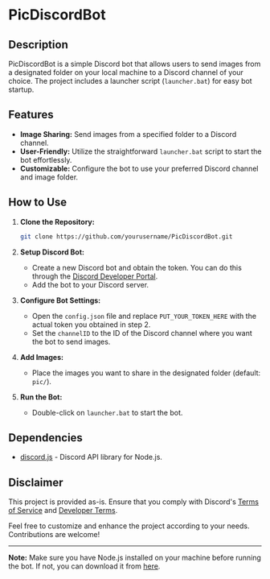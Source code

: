 # PicDiscordBot

## Description

PicDiscordBot is a simple Discord bot that allows users to send images from a designated folder on your local machine to a Discord channel of your choice. The project includes a launcher script (`launcher.bat`) for easy bot startup.

## Features

- **Image Sharing:** Send images from a specified folder to a Discord channel.
- **User-Friendly:** Utilize the straightforward `launcher.bat` script to start the bot effortlessly.
- **Customizable:** Configure the bot to use your preferred Discord channel and image folder.

## How to Use

1. **Clone the Repository:**
   ```bash
   git clone https://github.com/yourusername/PicDiscordBot.git
   ```

2. **Setup Discord Bot:**
   - Create a new Discord bot and obtain the token. You can do this through the [Discord Developer Portal](https://discord.com/developers/applications).
   - Add the bot to your Discord server.

3. **Configure Bot Settings:**
   - Open the `config.json` file and replace `PUT_YOUR_TOKEN_HERE` with the actual token you obtained in step 2.
   - Set the `channelID` to the ID of the Discord channel where you want the bot to send images.

4. **Add Images:**
   - Place the images you want to share in the designated folder (default: `pic/`).

5. **Run the Bot:**
   - Double-click on `launcher.bat` to start the bot.


## Dependencies

- [discord.js](https://discord.js.org/) - Discord API library for Node.js.

## Disclaimer

This project is provided as-is. Ensure that you comply with Discord's [Terms of Service](https://discord.com/terms) and [Developer Terms](https://discord.com/developers/docs/legal).

Feel free to customize and enhance the project according to your needs. Contributions are welcome!

---

**Note:** Make sure you have Node.js installed on your machine before running the bot. If not, you can download it from [here](https://nodejs.org/).
